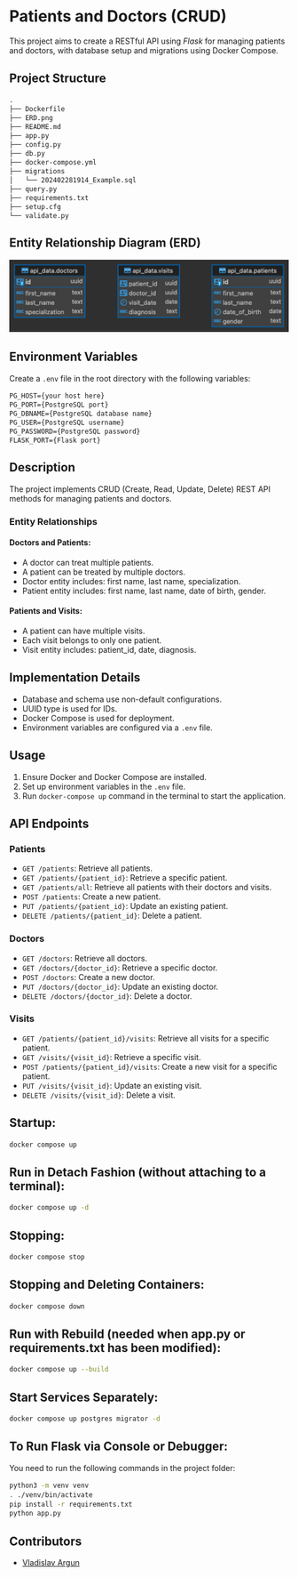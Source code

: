 # Patients and Doctors (CRUD)

This project aims to create a RESTful API using *Flask* for managing patients and doctors, with database setup and migrations using Docker Compose.

## Project Structure

```
.
├── Dockerfile
├── ERD.png
├── README.md
├── app.py
├── config.py
├── db.py
├── docker-compose.yml
├── migrations
│   └── 202402281914_Example.sql
├── query.py
├── requirements.txt
├── setup.cfg
└── validate.py
```

## Entity Relationship Diagram (ERD)

![ERD](ERD.png)

## Environment Variables

Create a `.env` file in the root directory with the following variables:

```
PG_HOST={your host here}
PG_PORT={PostgreSQL port}
PG_DBNAME={PostgreSQL database name}
PG_USER={PostgreSQL username}
PG_PASSWORD={PostgreSQL password}
FLASK_PORT={Flask port}
```

## Description

The project implements CRUD (Create, Read, Update, Delete) REST API methods for managing patients and doctors.

### Entity Relationships

#### Doctors and Patients:

- A doctor can treat multiple patients.
- A patient can be treated by multiple doctors.
- Doctor entity includes: first name, last name, specialization.
- Patient entity includes: first name, last name, date of birth, gender.

#### Patients and Visits:

- A patient can have multiple visits.
- Each visit belongs to only one patient.
- Visit entity includes: patient_id, date, diagnosis.

## Implementation Details

- Database and schema use non-default configurations.
- UUID type is used for IDs.
- Docker Compose is used for deployment.
- Environment variables are configured via a `.env` file.

## Usage

1. Ensure Docker and Docker Compose are installed.
2. Set up environment variables in the `.env` file.
3. Run `docker-compose up` command in the terminal to start the application.

## API Endpoints

### Patients

- `GET /patients`: Retrieve all patients.
- `GET /patients/{patient_id}`: Retrieve a specific patient.
- `GET /patients/all`: Retrieve all patients with their doctors and visits.
- `POST /patients`: Create a new patient.
- `PUT /patients/{patient_id}`: Update an existing patient.
- `DELETE /patients/{patient_id}`: Delete a patient.

### Doctors

- `GET /doctors`: Retrieve all doctors.
- `GET /doctors/{doctor_id}`: Retrieve a specific doctor.
- `POST /doctors`: Create a new doctor.
- `PUT /doctors/{doctor_id}`: Update an existing doctor.
- `DELETE /doctors/{doctor_id}`: Delete a doctor.

### Visits

- `GET /patients/{patient_id}/visits`: Retrieve all visits for a specific patient.
- `GET /visits/{visit_id}`: Retrieve a specific visit.
- `POST /patients/{patient_id}/visits`: Create a new visit for a specific patient.
- `PUT /visits/{visit_id}`: Update an existing visit.
- `DELETE /visits/{visit_id}`: Delete a visit.

## Startup:

```bash
docker compose up
```

## Run in Detach Fashion (without attaching to a terminal):

```bash
docker compose up -d
```

## Stopping:

```bash
docker compose stop
```

## Stopping and Deleting Containers:

```bash
docker compose down
```

## Run with Rebuild (needed when app.py or requirements.txt has been modified):

```bash
docker compose up --build
```

## Start Services Separately:

```bash
docker compose up postgres migrator -d
```

## To Run Flask via Console or Debugger:

You need to run the following commands in the project folder:

```bash
python3 -m venv venv
. ./venv/bin/activate
pip install -r requirements.txt
python app.py
```

## Contributors

- [Vladislav Argun](https://github.com/argunv)
